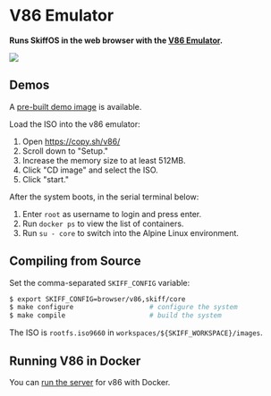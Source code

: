 # V86 Emulator

**Runs SkiffOS in the web browser with the [V86 Emulator].**

[V86 Emulator]: https://github.com/copy/v86

![](../../../resources/images/browser-v86-screenshot.png)

## Demos

A [pre-built demo image] is available.

[pre-built demo image]: https://drive.google.com/file/d/1UFoUEt1CQrD8B4800ii9yehff68h9IPG/view?usp=sharing

Load the ISO into the v86 emulator:

 1. Open https://copy.sh/v86/
 2. Scroll down to "Setup."
 3. Increase the memory size to at least 512MB.
 4. Click "CD image" and select the ISO.
 5. Click "start."

After the system boots, in the serial terminal below:

 1. Enter `root` as username to login and press enter.
 2. Run `docker ps` to view the list of containers.
 3. Run `su - core` to switch into the Alpine Linux environment.

## Compiling from Source

Set the comma-separated `SKIFF_CONFIG` variable:

```sh
$ export SKIFF_CONFIG=browser/v86,skiff/core
$ make configure                   # configure the system
$ make compile                     # build the system
```

The ISO is `rootfs.iso9660` in `workspaces/${SKIFF_WORKSPACE}/images`.

## Running V86 in Docker

You can [run the server] for v86 with Docker.

[run the server]: https://github.com/copy/v86#alternatively-to-build-using-docker
